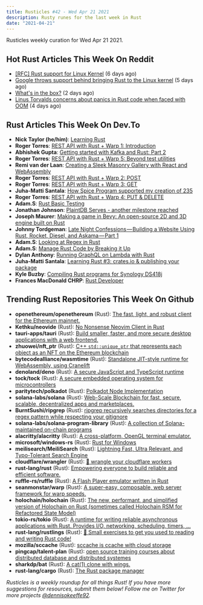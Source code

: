 ```yaml
---
title: Rusticles #42 - Wed Apr 21 2021
description: Rusty runes for the last week in Rust
date: "2021-04-21"
---
```


Rusticles weekly curation for Wed Apr 21 2021.

## Hot Rust Articles This Week On Reddit

- [[RFC] Rust support for Linux Kernel](https://www.reddit.com/r/rust/comments/mqxr1a/rfc_rust_support_for_linux_kernel/) (6 days ago)
- [Google throws support behind bringing Rust to the Linux kernel](https://www.reddit.com/r/rust/comments/mrwxhi/google_throws_support_behind_bringing_rust_to_the/) (5 days ago)
- [What's in the box?](https://www.reddit.com/r/rust/comments/mtj4vz/whats_in_the_box/) (2 days ago)
- [Linus Torvalds concerns about panics in Rust code when faced with OOM](https://www.reddit.com/r/rust/comments/ms2nl7/linus_torvalds_concerns_about_panics_in_rust_code/) (4 days ago)

## Rust Articles This Week On Dev.To

- **Nick Taylor (he/him)**: [Learning Rust](https://dev.to/nickytonline/learning-rust-1h2n)
- **Roger Torres**: [REST API with Rust + Warp 1: Introduction](https://dev.to/rogertorres/rest-api-with-rust-warp-1-introduction-342e)
- **Abhishek Gupta**: [Getting started with Kafka and Rust: Part 2](https://dev.to/abhirockzz/getting-started-with-kafka-and-rust-part-2-354f)
- **Roger Torres**: [REST API with Rust + Warp 5: Beyond test utilities](https://dev.to/rogertorres/rest-api-with-rust-warp-5-beyond-test-utilities-15jo)
- **Remi van der Laan**: [Creating a Sleek Masonry Gallery with React and WebAssembly](https://dev.to/rvanderlaan/creating-a-sleek-masonry-gallery-with-react-and-webassembly-17p2)
- **Roger Torres**: [REST API with Rust + Warp 2: POST](https://dev.to/rogertorres/rest-api-with-rust-warp-2-post-3527)
- **Roger Torres**: [REST API with Rust + Warp 3: GET](https://dev.to/rogertorres/rest-api-with-rust-warp-3-get-4nll)
- **Juha-Matti Santala**: [How Spice Program supported my creation of 235](https://dev.to/futurice/how-spice-program-supported-my-creation-of-235-2cjj)
- **Roger Torres**: [REST API with Rust + Warp 4: PUT & DELETE](https://dev.to/rogertorres/rest-api-with-rust-warp-4-put-delete-3905)
- **Adam.S**: [Rust Basic Testing](https://dev.to/basman/rust-basic-testing-4mf3)
- **Jonathan Johnson**: [PlaintDB Serves - another milestone reached](https://dev.to/ecton/plaintdb-serves-another-milestone-reached-kl3)
- **Joseph Maurer**: [Making a game in Bevy: An open-source 2D and 3D engine built on Rust](https://dev.to/mwrpwr/making-a-game-in-bevy-an-open-source-2d-and-3d-engine-built-on-rust-4kif)
- **Johnny Tordgeman**: [Late Night Confessions — Building a Website Using Rust, Rocket, Diesel, and Askama — Part 1](https://dev.to/pxjohnny/late-night-confessions-building-a-website-using-rust-rocket-diesel-and-askama-part-1-127j)
- **Adam.S**: [Looking at Regex in Rust](https://dev.to/basman/looking-at-regex-in-rust-168n)
- **Adam.S**: [Manage Rust Code by Breaking it Up](https://dev.to/basman/manage-rust-code-by-breaking-it-up-37o9)
- **Dylan Anthony**: [Running GraphQL on Lambda with Rust](https://dev.to/dbanty/running-graphql-on-lambda-with-rust-1lak)
- **Juha-Matti Santala**: [Learning Rust #3: crates.io & publishing your package](https://dev.to/hamatti/learning-rust-3-crates-io-publishing-your-package-3k7p)
- **Kyle Buzby**: [Compiling Rust programs for Synology DS418j](https://dev.to/kbuzby/compiling-rust-programs-for-synology-ds418j-gb7)
- **Frances MacDonald CHRP**: [Rust Developer](https://dev.to/mariafrancesmac/rust-developer-ei4)

## Trending Rust Repositories This Week On Github

- **openethereum/openethereum** (Rust): [The fast, light, and robust client for the Ethereum mainnet.](https://github.com/openethereum/openethereum)
- **Kethku/neovide** (Rust): [No Nonsense Neovim Client in Rust](https://github.com/Kethku/neovide)
- **tauri-apps/tauri** (Rust): [Build smaller, faster, and more secure desktop applications with a web frontend.](https://github.com/tauri-apps/tauri)
- **zhuowei/nft_ptr** (Rust): [C++ `std::unique_ptr` that represents each object as an NFT on the Ethereum blockchain](https://github.com/zhuowei/nft_ptr)
- **bytecodealliance/wasmtime** (Rust): [Standalone JIT-style runtime for WebAssembly, using Cranelift](https://github.com/bytecodealliance/wasmtime)
- **denoland/deno** (Rust): [A secure JavaScript and TypeScript runtime](https://github.com/denoland/deno)
- **tock/tock** (Rust): [A secure embedded operating system for microcontrollers](https://github.com/tock/tock)
- **paritytech/polkadot** (Rust): [Polkadot Node Implementation](https://github.com/paritytech/polkadot)
- **solana-labs/solana** (Rust): [Web-Scale Blockchain for fast, secure, scalable, decentralized apps and marketplaces.](https://github.com/solana-labs/solana)
- **BurntSushi/ripgrep** (Rust): [ripgrep recursively searches directories for a regex pattern while respecting your gitignore](https://github.com/BurntSushi/ripgrep)
- **solana-labs/solana-program-library** (Rust): [A collection of Solana-maintained on-chain programs](https://github.com/solana-labs/solana-program-library)
- **alacritty/alacritty** (Rust): [A cross-platform, OpenGL terminal emulator.](https://github.com/alacritty/alacritty)
- **microsoft/windows-rs** (Rust): [Rust for Windows](https://github.com/microsoft/windows-rs)
- **meilisearch/MeiliSearch** (Rust): [Lightning Fast, Ultra Relevant, and Typo-Tolerant Search Engine](https://github.com/meilisearch/MeiliSearch)
- **cloudflare/wrangler** (Rust): [🤠 wrangle your cloudflare workers](https://github.com/cloudflare/wrangler)
- **rust-lang/rust** (Rust): [Empowering everyone to build reliable and efficient software.](https://github.com/rust-lang/rust)
- **ruffle-rs/ruffle** (Rust): [A Flash Player emulator written in Rust](https://github.com/ruffle-rs/ruffle)
- **seanmonstar/warp** (Rust): [A super-easy, composable, web server framework for warp speeds.](https://github.com/seanmonstar/warp)
- **holochain/holochain** (Rust): [The new, performant, and simplified version of Holochain on Rust (sometimes called Holochain RSM for Refactored State Model)](https://github.com/holochain/holochain)
- **tokio-rs/tokio** (Rust): [A runtime for writing reliable asynchronous applications with Rust. Provides I/O, networking, scheduling, timers, ...](https://github.com/tokio-rs/tokio)
- **rust-lang/rustlings** (Rust): [🦀 Small exercises to get you used to reading and writing Rust code!](https://github.com/rust-lang/rustlings)
- **mozilla/sccache** (Rust): [sccache is ccache with cloud storage](https://github.com/mozilla/sccache)
- **pingcap/talent-plan** (Rust): [open source training courses about distributed database and distributed systemes](https://github.com/pingcap/talent-plan)
- **sharkdp/bat** (Rust): [A cat(1) clone with wings.](https://github.com/sharkdp/bat)
- **rust-lang/cargo** (Rust): [The Rust package manager](https://github.com/rust-lang/cargo)

_Rusticles is a weekly roundup for all things Rust! If you have more suggestions for resources, submit them below! Follow me on Twitter for more projects [@dennisokeeffe92](https://twitter.com/dennisokeeffe92)._